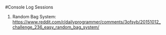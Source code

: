 #Console Log Sessions

1. Random Bag System: https://www.reddit.com/r/dailyprogrammer/comments/3ofsyb/20151012_challenge_236_easy_random_bag_system/
